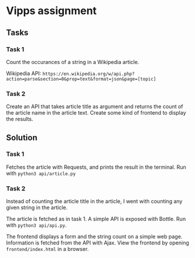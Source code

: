 # Vipps assignment

## Tasks
### Task 1
Count the occurances of a string in a Wikipedia article.

Wikipedia API: `https://en.wikipedia.org/w/api.php?action=parse&section=0&prop=text&format=json&page=[topic]`

### Task 2
Create an API that takes article title as argument and returns the count of the article name in the article text.
Create some kind of frontend to display the results.

## Solution
### Task 1

Fetches the article with Requests, and prints the result in the terminal.
Run with `python3 api/article.py`

### Task 2
Instead of counting the article title in the article, I went with counting any given string in the article.

The article is fetched as in task 1.
A simple API is exposed with Bottle.
Run with `python3 api/api.py`.

The frontend displays a form and the string count on a simple web page.
Information is fetched from the API with Ajax.
View the frontend by opening `frontend/index.html` in a browser.